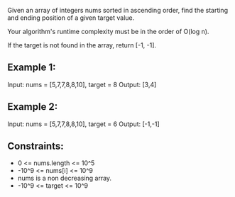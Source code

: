 Given an array of integers nums sorted in ascending order, find the starting and ending position of a given target value.

Your algorithm's runtime complexity must be in the order of O(log n).

If the target is not found in the array, return [-1, -1].

## Example 1:

Input: nums = [5,7,7,8,8,10], target = 8
Output: [3,4]

## Example 2:

Input: nums = [5,7,7,8,8,10], target = 6
Output: [-1,-1]
 
## Constraints:
- 0 <= nums.length <= 10^5
- -10^9 <= nums[i] <= 10^9
- nums is a non decreasing array.
- -10^9 <= target <= 10^9